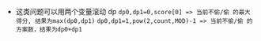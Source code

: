 - 这类问题可以用两个变量滚动 dp
  `dp0,dp1=0,score[0] => 当前不偷/偷 的最大得分, 结果为max(dp0,dp1)`
  `dp0,dp1=1,pow(2,count,MOD)-1 => 当前不偷/偷 的方案数，结果为dp0+dp1`
